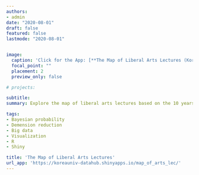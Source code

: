 ```yaml
---
authors:
- admin
date: "2020-08-01"
draft: false
featured: false
lastmode: "2020-08-01"


image:
  caption: 'Click for the App: [**The Map of Liberal Arts Lectures (Korean)**](https://koreauniv-datahub.shinyapps.io/map_of_arts_lec/)'
  focal_point: ""
  placement: 2
  preview_only: false

# projects: 

subtitle: 
summary: Explore the map of liberal arts lectures based on the 10 years of Korea University's course history.

tags:
- Bayesian probability
- Demension reduction
- Big data
- Visualization
- R
- Shiny

title: 'The Map of Liberal Arts Lectures'
url_app: 'https://koreauniv-datahub.shinyapps.io/map_of_arts_lec/'
---
```



